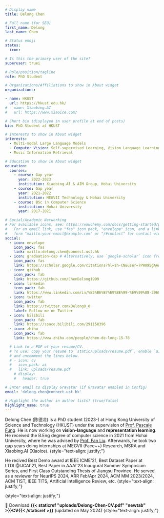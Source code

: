 ```yaml
---
# Display name
title: Delong Chen

# Full name (for SEO)
first_name: Delong
last_name: Chen

# Status emoji
status:
  icon:

# Is this the primary user of the site?
superuser: truei

# Role/position/tagline
role: PhD Student

# Organizations/Affiliations to show in About widget
organizations:

- name: HKUST
  url: https://hkust.edu.hk/
# - name: Xiaobing.AI
#   url: https://www.xiaoice.com/

# Short bio (displayed in user profile at end of posts)
bio: PhD Student at HKUST

# Interests to show in About widget
interests:
  - Multi-modal Large Language Models
  - Computer Vision: Self-supervised Learning, Vision Language Learning'
  - Music Information Retrieval

# Education to show in About widget
education:
  courses:
    - course: Gap year
      year: 2022-2023
      institution: Xiaobing.AI & AIM Group, Hohai University
    - course: Gap year
      year: 2021-2022
      institution: MEGVII Technology & Hohai University
    - course: BSc in Computer Science
      institution: Hohai University
      year: 2017-2021

# Social/Academic Networking
# For available icons, see: https://wowchemy.com/docs/getting-started/page-builder/#icons
#   For an email link, use "fas" icon pack, "envelope" icon, and a link in the
#   form "mailto:your-email@example.com" or "/#contact" for contact widget.
social:
  - icon: envelope
    icon_pack: fas
    link: mailto:delong.chen@connect.ust.hk
  - icon: graduation-cap # Alternatively, use `google-scholar` icon from `ai` icon pack
    icon_pack: fas
    link: https://scholar.google.com/citations?hl=zh-CN&user=7PW095gAAAAJ
  - icon: github
    icon_pack: fab
    link: https://github.com/ChenDelong1999
  - icon: linkedin
    icon_pack: fab
    link: https://www.linkedin.com/in/%E5%BE%B7%E9%BE%99-%E9%99%88-39685615b
  - icon: twitter
    icon_pack: fab
    link: https://twitter.com/Delong0_0
    label: Follow me on Twitter
  - icon: bilibili
    icon_pack: fab
    link: https://space.bilibili.com/291158396
  - icon: zhihu
    icon_pack: fab
    link: https://www.zhihu.com/people/chen-de-long-15-78

  # Link to a PDF of your resume/CV.
  # To use: copy your resume to `static/uploads/resume.pdf`, enable `ai` icons in `params.yaml`,
  # and uncomment the lines below.
  # - icon: cv
  #   icon_pack: ai
  #   link: uploads/resume.pdf
    # display:
    #   header: true

# Enter email to display Gravatar (if Gravatar enabled in Config)
email: 'delong.chen@connect.ust.hk'

# Highlight the author in author lists? (true/false)
highlight_name: true
---
```


Delong Chen (陈德龙) is a PhD student (2023-) at Hong Kong University of Science and Technology (HKUST) under the supervision of [Prof. Pascale Fung](https://pascale.home.ece.ust.hk/about.html). He is now working on **vision-language** and **representation learning**. He received the B.Eng degree of computer science in 2021 from Hohai University, where he was advised by [Prof. Fan Liu](https://multimodality.group/). Afterwards, he took two gap years doing internships at MEGVII (Face++) Research, MSRA and Xiaobing.AI (Xiaoice). 
{style="text-align: justify;"}

He recived Best Demo award at IEEE ICME'21, Best Dataset Paper at LTDL@IJCAI'21, Best Paper in AAAI'23 Inaugural Summer Symposium Series, and First Class Outstanding Thesis of Jiangsu Province. He served as a reviewer for NeurIPS 2024, ARR Feb/Apr 2024, ACM MM 2023/2024, ACM TIST, IEEE TITS, Artificial Intelligence Review, etc.
{style="text-align: justify;"}

{style="text-align: justify;"}


<!-- Academic Services
{style="text-align: justify;"}
  - Reviewer: ACL Rolling Review (ARR) Feb/Apr 2024, ACM Multimedia (MM) 2023/2024, ACM Transactions on Intelligent Systems and Technology (TIST), Artificial Intelligence Review (AIRE), IEEE Transactions on Intelligent Transportation Systems (TITS).
  - TA: A System View of Communications (2024 Spring, HKUST)
{style="text-align: justify;"} -->

📄 Download **{{< staticref "uploads/Delong-Chen-CV.pdf" "newtab" >}}CV{{< /staticref >}}** (updated on May 2024)
{style="text-align: justify;"}

<!-- 🎶 Delong is passionate about music. He was awarded a violin performance diploma from the {{< staticref "http://en.ccom.edu.cn/" "newtab" >}}Central Conservatory of Music{{< /staticref >}} (中央音乐学院). 
He served as the leader of the Hohai University Symphony Orchestra during 2019-2020. 
He is also at {{< staticref "https://space.bilibili.com/291158396" "newtab" >}}bilibili.com{{< /staticref >}} with 20k+ followers.
{style="text-align: justify;"} -->
